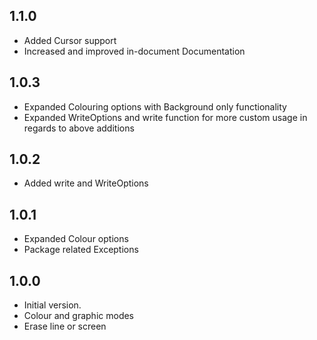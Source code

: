 ## 1.1.0

- Added Cursor support
- Increased and improved in-document Documentation

## 1.0.3

- Expanded Colouring options with Background only functionality
- Expanded WriteOptions and write function for more custom usage in regards to above additions

## 1.0.2

- Added write and WriteOptions

## 1.0.1

- Expanded Colour options
- Package related Exceptions

## 1.0.0

- Initial version.
- Colour and graphic modes
- Erase line or screen